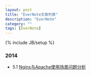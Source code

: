 ```yaml
---
layout: post
title: "EverNote文章列表"
description: "EverNote"
category: ""
tags: [EverNote]
---
```

{% include JB/setup %}

###	2014
-	5.1 [Nginx与Apache使用场景问题分析][1]











[1]: https://app.yinxiang.com/shard/s2/sh/73bbf388-f880-4302-8bf0-7c9d4bbdc377/c94fd42ae8c28be6b33ebf14e4928c70